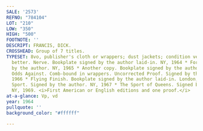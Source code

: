 ```yaml
---
SALE: '2573'
REFNO: "784104"
LOT: "210"
LOW: "350"
HIGH: "500"
FOOTNOTE: ''
DESCRIPT: FRANCIS, DICK.
CROSSHEAD: Group of 7 titles.
TYPESET: 8vo, publisher's cloth or wrappers; dust jackets; condition very good or
  better. Nerve. Bookplate signed by the author laid-in. NY, 1964 * For Kicks. Signed
  by the author. NY, 1965 * Another copy. Bookplate signed by the author laid-in *
  Odds Against. Comb-bound in wrappers. Uncorrected Proof. Signed by the author. NY,
  1966 * Flying Finish. Bookplate signed by the author laid-in. London, 1966 * Blood
  Sport. Signed by the author. NY, 1967 * The Sport of Queens. Signed by the author.
  NY, 1969. <i>First American or English editions and one proof.</i>
at-a-glance: Vp, vd
year: 1964
pullquote: ''
background_color: "#ffffff"

---
```

